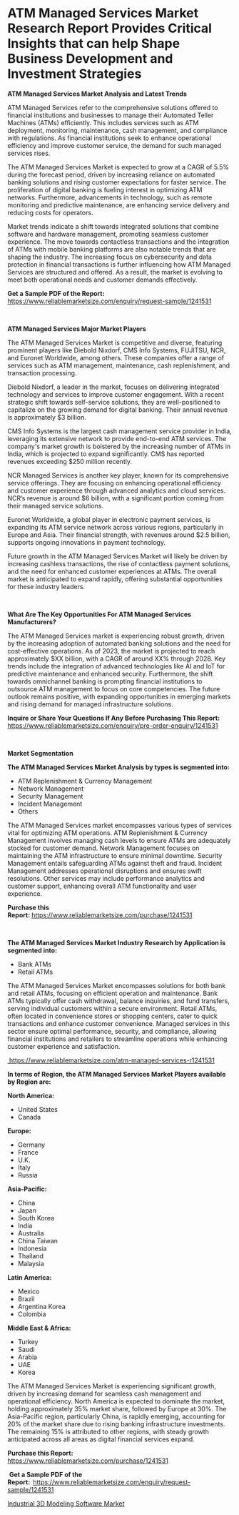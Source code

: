 <p><h1>ATM Managed Services Market Research Report Provides Critical Insights that can help Shape Business Development and Investment Strategies</h1></p><p><strong>ATM Managed Services Market Analysis and Latest Trends</strong></p>
<p><p>ATM Managed Services refer to the comprehensive solutions offered to financial institutions and businesses to manage their Automated Teller Machines (ATMs) efficiently. This includes services such as ATM deployment, monitoring, maintenance, cash management, and compliance with regulations. As financial institutions seek to enhance operational efficiency and improve customer service, the demand for such managed services rises.</p><p>The ATM Managed Services Market is expected to grow at a CAGR of 5.5% during the forecast period, driven by increasing reliance on automated banking solutions and rising customer expectations for faster service. The proliferation of digital banking is fueling interest in optimizing ATM networks. Furthermore, advancements in technology, such as remote monitoring and predictive maintenance, are enhancing service delivery and reducing costs for operators.</p><p>Market trends indicate a shift towards integrated solutions that combine software and hardware management, promoting seamless customer experience. The move towards contactless transactions and the integration of ATMs with mobile banking platforms are also notable trends that are shaping the industry. The increasing focus on cybersecurity and data protection in financial transactions is further influencing how ATM Managed Services are structured and offered. As a result, the market is evolving to meet both operational needs and customer demands effectively.</p></p>
<p><strong>Get a Sample PDF of the Report:&nbsp;</strong> <a href="https://www.reliablemarketsize.com/enquiry/request-sample/1241531?utm_campaign=2457&utm_medium=2&utm_source=Github&utm_content=ia&utm_term=09032025&utm_id=atm-managed-services">https://www.reliablemarketsize.com/enquiry/request-sample/1241531</a></p>
<p>&nbsp;</p>
<p><strong>ATM Managed Services Major Market Players</strong></p>
<p><p>The ATM Managed Services Market is competitive and diverse, featuring prominent players like Diebold Nixdorf, CMS Info Systems, FUJITSU, NCR, and Euronet Worldwide, among others. These companies offer a range of services such as ATM management, maintenance, cash replenishment, and transaction processing.</p><p>Diebold Nixdorf, a leader in the market, focuses on delivering integrated technology and services to improve customer engagement. With a recent strategic shift towards self-service solutions, they are well-positioned to capitalize on the growing demand for digital banking. Their annual revenue is approximately $3 billion.</p><p>CMS Info Systems is the largest cash management service provider in India, leveraging its extensive network to provide end-to-end ATM services. The company's market growth is bolstered by the increasing number of ATMs in India, which is projected to expand significantly. CMS has reported revenues exceeding $250 million recently.</p><p>NCR Managed Services is another key player, known for its comprehensive service offerings. They are focusing on enhancing operational efficiency and customer experience through advanced analytics and cloud services. NCR’s revenue is around $6 billion, with a significant portion coming from their managed service solutions.</p><p>Euronet Worldwide, a global player in electronic payment services, is expanding its ATM service network across various regions, particularly in Europe and Asia. Their financial strength, with revenues around $2.5 billion, supports ongoing innovations in payment technology.</p><p>Future growth in the ATM Managed Services Market will likely be driven by increasing cashless transactions, the rise of contactless payment solutions, and the need for enhanced customer experiences at ATMs. The overall market is anticipated to expand rapidly, offering substantial opportunities for these industry leaders.</p></p>
<p>&nbsp;</p>
<p><strong>What Are The Key Opportunities For ATM Managed Services Manufacturers?</strong></p>
<p><p>The ATM Managed Services market is experiencing robust growth, driven by the increasing adoption of automated banking solutions and the need for cost-effective operations. As of 2023, the market is projected to reach approximately $XX billion, with a CAGR of around XX% through 2028. Key trends include the integration of advanced technologies like AI and IoT for predictive maintenance and enhanced security. Furthermore, the shift towards omnichannel banking is prompting financial institutions to outsource ATM management to focus on core competencies. The future outlook remains positive, with expanding opportunities in emerging markets and rising demand for managed infrastructure solutions.</p></p>
<p><strong>Inquire or Share Your Questions If Any Before Purchasing This Report:</strong> <a href="https://www.reliablemarketsize.com/enquiry/pre-order-enquiry/1241531?utm_campaign=2457&utm_medium=2&utm_source=Github&utm_content=ia&utm_term=09032025&utm_id=atm-managed-services">https://www.reliablemarketsize.com/enquiry/pre-order-enquiry/1241531</a></p>
<p>&nbsp;</p>
<p><strong>Market Segmentation</strong></p>
<p><strong>The ATM Managed Services Market Analysis by types is segmented into:</strong></p>
<p><ul><li>ATM Replenishment & Currency Management</li><li>Network Management</li><li>Security Management</li><li>Incident Management</li><li>Others</li></ul></p>
<p><p>The ATM Managed Services market encompasses various types of services vital for optimizing ATM operations. ATM Replenishment & Currency Management involves managing cash levels to ensure ATMs are adequately stocked for customer demand. Network Management focuses on maintaining the ATM infrastructure to ensure minimal downtime. Security Management entails safeguarding ATMs against theft and fraud. Incident Management addresses operational disruptions and ensures swift resolutions. Other services may include performance analytics and customer support, enhancing overall ATM functionality and user experience.</p></p>
<p><strong>Purchase this Report:&nbsp;</strong><a href="https://www.reliablemarketsize.com/purchase/1241531?utm_campaign=2457&utm_medium=2&utm_source=Github&utm_content=ia&utm_term=09032025&utm_id=atm-managed-services">https://www.reliablemarketsize.com/purchase/1241531</a></p>
<p>&nbsp;</p>
<p><strong>The ATM Managed Services Market Industry Research by Application is segmented into:</strong></p>
<p><ul><li>Bank ATMs</li><li>Retail ATMs</li></ul></p>
<p><p>The ATM Managed Services Market encompasses solutions for both bank and retail ATMs, focusing on efficient operation and maintenance. Bank ATMs typically offer cash withdrawal, balance inquiries, and fund transfers, serving individual customers within a secure environment. Retail ATMs, often located in convenience stores or shopping centers, cater to quick transactions and enhance customer convenience. Managed services in this sector ensure optimal performance, security, and compliance, allowing financial institutions and retailers to streamline operations while enhancing customer experience and satisfaction.</p></p>
<p><a href="https://www.reliablemarketsize.com/atm-managed-services-r1241531?utm_campaign=2457&utm_medium=2&utm_source=Github&utm_content=ia&utm_term=09032025&utm_id=atm-managed-services">&nbsp;https://www.reliablemarketsize.com/atm-managed-services-r1241531</a></p>
<p><strong>In terms of Region, the ATM Managed Services Market Players available by Region are:</strong></p>
<p>
    <p> <strong> North America: </strong>
        <ul>
            <li>United States</li>
            <li>Canada</li>
        </ul>
        </p> 
    <p> <strong> Europe: </strong>
        <ul>
            <li>Germany</li>
            <li>France</li>
            <li>U.K.</li>
            <li>Italy</li>
            <li>Russia</li>
        </ul>
        </p> 
    <p> <strong> Asia-Pacific: </strong>
        <ul>
            <li>China</li>
            <li>Japan</li>
            <li>South Korea</li>
            <li>India</li>
            <li>Australia</li>
            <li>China Taiwan</li>
            <li>Indonesia</li>
            <li>Thailand</li>
            <li>Malaysia</li>
        </ul>
        </p> 
    <p> <strong> Latin America: </strong>
        <ul>
            <li>Mexico</li>
            <li>Brazil</li>
            <li>Argentina Korea</li>
            <li>Colombia</li>
        </ul>
        </p> 
    <p> <strong> Middle East & Africa: </strong>
        <ul>
            <li>Turkey</li>
            <li>Saudi</li>
            <li>Arabia</li>
            <li>UAE</li>
            <li>Korea</li>
        </ul>
    </p>
    </p>
<p><p>The ATM Managed Services Market is experiencing significant growth, driven by increasing demand for seamless cash management and operational efficiency. North America is expected to dominate the market, holding approximately 35% market share, followed by Europe at 30%. The Asia-Pacific region, particularly China, is rapidly emerging, accounting for 20% of the market share due to rising banking infrastructure investments. The remaining 15% is attributed to other regions, with steady growth anticipated across all areas as digital financial services expand.</p></p>
<p><strong>Purchase this Report: </strong><a href="https://www.reliablemarketsize.com/purchase/1241531?utm_campaign=2457&utm_medium=2&utm_source=Github&utm_content=ia&utm_term=09032025&utm_id=atm-managed-services">https://www.reliablemarketsize.com/purchase/1241531</a></p>
<p>&nbsp;<strong>Get a Sample PDF of the Report:&nbsp;&nbsp;</strong><a href="https://www.reliablemarketsize.com/enquiry/request-sample/1241531?utm_campaign=2457&utm_medium=2&utm_source=Github&utm_content=ia&utm_term=09032025&utm_id=atm-managed-services">https://www.reliablemarketsize.com/enquiry/request-sample/1241531</a></p>
<p><strong></strong></p>
<p><p><a href="https://github.com/cheryjhonson/Market-Research-Report-List-1/blob/main/industrial-3d-modeling-software-market.md?utm_campaign=2457&utm_medium=2&utm_source=Github&utm_content=ia&utm_term=09032025&utm_id=atm-managed-services">Industrial 3D Modeling Software Market</a></p></p>